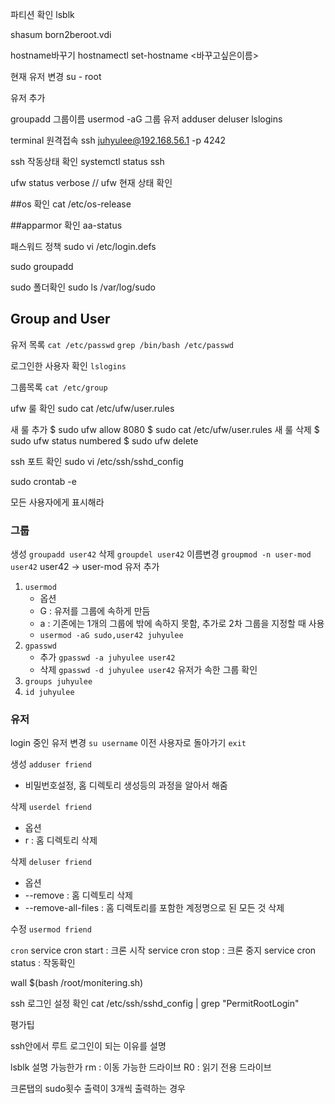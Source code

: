 파티션 확인 lsblk

shasum born2beroot.vdi

hostname바꾸기
hostnamectl set-hostname <바꾸고싶은이름>

현재 유저 변경
su - root

유저 추가

groupadd 그룹이름
usermod -aG 그룹 유저
adduser
deluser
lslogins

terminal 원격접속
ssh juhyulee@192.168.56.1 -p 4242


ssh 작동상태 확인
systemctl status ssh

ufw status verbose //  ufw 현재 상태 확인

##os 확인
cat /etc/os-release

##apparmor 확인
aa-status

패스워드 정책
sudo vi /etc/login.defs

sudo groupadd

sudo 폴더확인
sudo ls /var/log/sudo

## Group and User

유저 목록
```cat /etc/passwd```
```grep /bin/bash /etc/passwd```

로그인한 사용자 확인
```lslogins```

그룹목록
```cat /etc/group```

ufw 룰 확인
sudo cat /etc/ufw/user.rules

새 룰 추가
$ sudo ufw allow 8080 
$ sudo cat /etc/ufw/user.rules
새 룰 삭제 
$ sudo ufw status numbered 
$ sudo ufw delete <NUMBER>

ssh 포트 확인
sudo vi /etc/ssh/sshd_config

sudo crontab -e

모든 사용자에게 표시해라

### 그룹

생성 ```groupadd user42```
삭제 ```groupdel user42```
이름변경 ```groupmod -n user-mod user42``` user42 -> user-mod
유저 추가
1. ```usermod```
	- 옵션
	- G : 유저를 그룹에 속하게 만듬
	- a : 기존에는 1개의 그룹에 밖에 속하지 못함, 추가로 2차 그룹을 지정할 때 사용
	- ```usermod -aG sudo,user42 juhyulee```
2. ```gpasswd```
	- 추가 ```gpasswd -a juhyulee user42```
	- 삭제 ```gpasswd -d juhyulee user42```
유저가 속한 그룹 확인
1. ```groups juhyulee```
2. ```id juhyulee```

### 유저

login 중인 유저 변경 ```su username```
이전 사용자로 돌아가기 ```exit```

생성 ```adduser friend```
- 비밀번호설정, 홈 디렉토리 생성등의 과정을 알아서 해줌

삭제 ```userdel friend```
- 옵션
- r : 홈 디렉토리 삭제

삭제 ```deluser friend```
- 옵션
- \-\-remove : 홈 디렉토리 삭제
- \-\-remove-all-files : 홈 디렉토리를 포함한 계정명으로 된 모든 것 삭제

수정 ```usermod friend```

```cron```
service cron start : 크론 시작
service cron stop : 크론 중지
service cron status : 작동확인

wall $(bash /root/monitering.sh)

ssh 로그인 설정 확인
cat /etc/ssh/sshd_config | grep "PermitRootLogin"


평가팁

ssh안에서 루트 로그인이 되는 이유를 설명

lsblk 설명 가능한가
rm : 이동 가능한 드라이브
R0 : 읽기 전용 드라이브

크론탭의 sudo횟수 출력이 3개씩 출력하는 경우